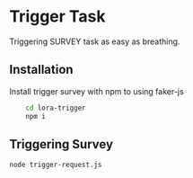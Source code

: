 # Trigger Task
Triggering SURVEY task as easy as breathing.

## Installation
Install trigger survey with npm to using faker-js
```bash
    cd lora-trigger
    npm i
```
## Triggering Survey
`node trigger-request.js`